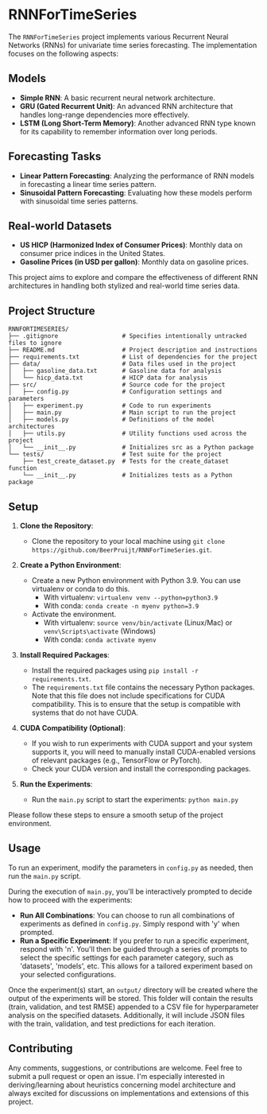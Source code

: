 # RNNForTimeSeries

The `RNNForTimeSeries` project implements various Recurrent Neural Networks (RNNs) for univariate time series forecasting. The implementation focuses on the following aspects:

## Models
- **Simple RNN**: A basic recurrent neural network architecture.
- **GRU (Gated Recurrent Unit)**: An advanced RNN architecture that handles long-range dependencies more effectively.
- **LSTM (Long Short-Term Memory)**: Another advanced RNN type known for its capability to remember information over long periods.

## Forecasting Tasks
- **Linear Pattern Forecasting**: Analyzing the performance of RNN models in forecasting a linear time series pattern.
- **Sinusoidal Pattern Forecasting**: Evaluating how these models perform with sinusoidal time series patterns.

## Real-world Datasets
- **US HICP (Harmonized Index of Consumer Prices)**: Monthly data on consumer price indices in the United States.
- **Gasoline Prices (in USD per gallon)**: Monthly data on gasoline prices.

This project aims to explore and compare the effectiveness of different RNN architectures in handling both stylized and real-world time series data.

## Project Structure

```
RNNFORTIMESERIES/
├── .gitignore                  # Specifies intentionally untracked files to ignore
├── README.md                   # Project description and instructions
├── requirements.txt            # List of dependencies for the project
├── data/                       # Data files used in the project
│   ├── gasoline_data.txt       # Gasoline data for analysis
│   └── hicp_data.txt           # HICP data for analysis
├── src/                        # Source code for the project
│   ├── config.py               # Configuration settings and parameters
│   ├── experiment.py           # Code to run experiments
│   ├── main.py                 # Main script to run the project
│   ├── models.py               # Definitions of the model architectures
│   ├── utils.py                # Utility functions used across the project
│   └── __init__.py             # Initializes src as a Python package
└── tests/                      # Test suite for the project
    ├── test_create_dataset.py  # Tests for the create_dataset function
    └── __init__.py             # Initializes tests as a Python package
```

## Setup

1. **Clone the Repository**:
   - Clone the repository to your local machine using `git clone https://github.com/BeerPruijt/RNNForTimeSeries.git`.

2. **Create a Python Environment**:
   - Create a new Python environment with Python 3.9. You can use virtualenv or conda to do this.
     - With virtualenv: `virtualenv venv --python=python3.9`
     - With conda: `conda create -n myenv python=3.9`
   - Activate the environment.
     - With virtualenv: `source venv/bin/activate` (Linux/Mac) or `venv\Scripts\activate` (Windows)
     - With conda: `conda activate myenv`

3. **Install Required Packages**:
   - Install the required packages using `pip install -r requirements.txt`.
   - The `requirements.txt` file contains the necessary Python packages. Note that this file does not include specifications for CUDA compatibility. This is to ensure that the setup is compatible with systems that do not have CUDA.

4. **CUDA Compatibility (Optional)**:
   - If you wish to run experiments with CUDA support and your system supports it, you will need to manually install CUDA-enabled versions of relevant packages (e.g., TensorFlow or PyTorch).
   - Check your CUDA version and install the corresponding packages.

5. **Run the Experiments**:
   - Run the `main.py` script to start the experiments: `python main.py`

Please follow these steps to ensure a smooth setup of the project environment.

## Usage

To run an experiment, modify the parameters in `config.py` as needed, then run the `main.py` script.

During the execution of `main.py`, you'll be interactively prompted to decide how to proceed with the experiments:
- **Run All Combinations**: You can choose to run all combinations of experiments as defined in `config.py`. Simply respond with 'y' when prompted.
- **Run a Specific Experiment**: If you prefer to run a specific experiment, respond with 'n'. You'll then be guided through a series of prompts to select the specific settings for each parameter category, such as 'datasets', 'models', etc. This allows for a tailored experiment based on your selected configurations.

Once the experiment(s) start, an `output/` directory will be created where the output of the experiments will be stored. This folder will contain the results (train, validation, and test RMSE) appended to a CSV file for hyperparameter analysis on the specified datasets. Additionally, it will include JSON files with the train, validation, and test predictions for each iteration.

## Contributing

Any comments, suggestions, or contributions are welcome. Feel free to submit a pull request or open an issue. I'm especially interested in deriving/learning about heuristics concerning model architecture and always excited for discussions on implementations and extensions of this project.
